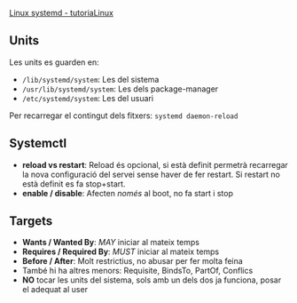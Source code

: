 [Linux systemd - tutoriaLinux](https://youtube.com/playlist?list=PLtK75qxsQaMKPbuVpGuqUQYRiTwTAmqeI)

## Units

Les units es guarden en:
- `/lib/systemd/system`: Les del sistema
- `/usr/lib/systemd/system`: Les dels package-manager
- `/etc/systemd/system`: Les del usuari

Per recarregar el contingut dels fitxers:
`systemd daemon-reload`


## Systemctl

- **reload vs restart**: Reload és opcional, si està definit permetrà recarregar la nova configuració del servei sense haver de fer restart. Si restart no està definit es fa stop+start.
- **enable / disable**: Afecten *només* al boot, no fa start i stop


## Targets

- **Wants / Wanted By**: *MAY* iniciar al mateix temps
- **Requires / Required By**: *MUST* iniciar al mateix temps
- **Before / After**: Molt restrictius, no abusar per fer molta feina
- També hi ha altres menors: Requisite, BindsTo, PartOf, Conflics
- **NO** tocar les units del sistema, sols amb un dels dos ja funciona, posar el adequat al user